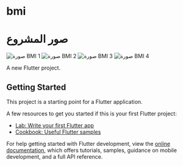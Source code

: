 # bmi
# صور المشروع

![صورة BMI 1](images/bmi_1.png)
![صورة BMI 2](images/bmi_2.png)
![صورة BMI 3](images/bmi_3.png)
![صورة BMI 4](images/bmi_4.png)

A new Flutter project.

## Getting Started

This project is a starting point for a Flutter application.

A few resources to get you started if this is your first Flutter project:

- [Lab: Write your first Flutter app](https://docs.flutter.dev/get-started/codelab)
- [Cookbook: Useful Flutter samples](https://docs.flutter.dev/cookbook)

For help getting started with Flutter development, view the
[online documentation](https://docs.flutter.dev/), which offers tutorials,
samples, guidance on mobile development, and a full API reference.
